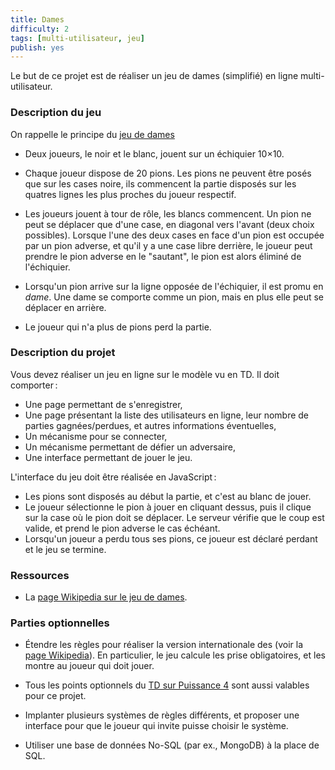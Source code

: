 ```yaml
---
title: Dames
difficulty: 2
tags: [multi-utilisateur, jeu]
publish: yes
---
```


Le but de ce projet est de réaliser un jeu de dames (simplifié) en
ligne multi-utilisateur.


### Description du jeu

On rappelle le principe du [jeu de dames](https://fr.wikipedia.org/wiki/Dames)

- Deux joueurs, le noir et le blanc, jouent sur un échiquier 10×10.

- Chaque joueur dispose de 20 pions. Les pions ne peuvent être posés
  que sur les cases noire, ils commencent la partie disposés sur les
  quatres lignes les plus proches du joueur respectif.

- Les joueurs jouent à tour de rôle, les blancs commencent. Un pion ne
  peut se déplacer que d'une case, en diagonal vers l'avant (deux
  choix possibles). Lorsque l'une des deux cases en face d'un pion est
  occupée par un pion adverse, et qu'il y a une case libre derrière,
  le joueur peut prendre le pion adverse en le "sautant", le pion est
  alors éliminé de l'échiquier.

- Lorsqu'un pion arrive sur la ligne opposée de l'échiquier, il est
  promu en *dame*. Une dame se comporte comme un pion, mais en plus
  elle peut se déplacer en arrière.

- Le joueur qui n'a plus de pions perd la partie.

### Description du projet

Vous devez réaliser un jeu en ligne sur le modèle vu en TD. Il doit
comporter :

- Une page permettant de s'enregistrer,
- Une page présentant la liste des utilisateurs en ligne, leur nombre
  de parties gagnées/perdues, et autres informations éventuelles,
- Un mécanisme pour se connecter,
- Un mécanisme permettant de défier un adversaire,
- Une interface permettant de jouer le jeu.

L'interface du jeu doit être réalisée en JavaScript :

- Les pions sont disposés au début la partie, et c'est au blanc de jouer.
- Le joueur sélectionne le pion à jouer en cliquant dessus, puis il
  clique sur la case où le pion doit se déplacer. Le serveur vérifie
  que le coup est valide, et prend le pion adverse le cas échéant.
- Lorsqu'un joueur a perdu tous ses pions, ce joueur est déclaré
  perdant et le jeu se termine.

### Ressources

- La [page Wikipedia sur le jeu de dames](https://fr.wikipedia.org/wiki/Dames).

### Parties optionnelles

- Étendre les règles pour réaliser la version internationale des (voir
  la [page Wikipedia](https://fr.wikipedia.org/wiki/Dames)). En
  particulier, le jeu calcule les prise obligatoires, et les montre au
  joueur qui doit jouer.

- Tous les points optionnels du [TD sur Puissance
  4](tutorials/websockets#to-go-further-optional) sont aussi valables
  pour ce projet.

- Implanter plusieurs systèmes de règles différents, et proposer une
  interface pour que le joueur qui invite puisse choisir le système.

- Utiliser une base de données No-SQL (par ex., MongoDB) à la place de SQL.
